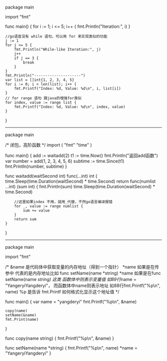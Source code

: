 package main

import "fmt"

func main() {
	for i := 1; i <= 5; i++ {
		fmt.Println("Iteration:", i)
	}

	//go语音没有 while 语句，可以用 for 来实现类似的功能
	j := 1
	for j <= 5 {
		fmt.Println("While-like Iteration:", j)
		j++
		if j == 3 {
			break
		}
	}
	fmt.Println("---------------------")
	var list = []int{1, 2, 3, 4, 5}
	for i := 0; i < len(list); i++ {
		fmt.Printf("Index: %d, Value: %d\n", i, list[i])
	}
	// for range 语句 跟java的增强for类似
	for index, value := range list {
		fmt.Printf("Index: %d, Value: %d\n", index, value)
	}
}

-----------------------------

package main

/* 闭包，高阶函数 */
import (
	"fmt"
	"time"
)

func main() {
	add := waitadd(2)
	t1 := time.Now()
	fmt.Println("返回add函数")
	var number = add(1, 2, 3, 4, 5, 6)
	subtime := time.Since(t1)
	fmt.Println(number, subtime)
}

func waitadd(waitSecond int) func(...int) int {
	time.Sleep(time.Duration(waitSecond) * time.Second)
	return func(numlist ...int) (sum int) {
		fmt.Println(sum)
		time.Sleep(time.Duration(waitSecond) * time.Second)

        //这里如果index 不用，就用_代替，不然go语言编译报错
		for _, value := range numlist {
			sum += value
		}
		return sum
	}
}


-----------------------
package main

import "fmt"

/* &name 是代码体中获取变量的内存地址（得到一个指针）
   *name 如果是在传参中 代表的是内存地址比如 func setName(name *string) 
   *name 如果是在func setName(name *string) 这类 函数体中则表示变量值 如89行*name = "YangeryiYangderyi"，
                                                而函数体中name则表示地址 如88行fmt.Printf("%p\n", name)
%p 是告诉 fmt.Printf 如何格式化显示这个地址值 */

func main() {
	var name = "yangderyi"
	fmt.Printf("%p\n", &name)

	copy(name)
	setName(&name)
	fmt.Print(name)
}

func copy(name string) {
	fmt.Printf("%p\n", &name)
}

func setName(name *string) {
	fmt.Printf("%p\n", name)
	*name = "YangeryiYangderyi"
}

